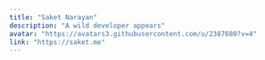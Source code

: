 ```yaml
---
title: "Saket Narayan"
description: "A wild developer appears"
avatar: "https://avatars3.githubusercontent.com/u/2387680?v=4"
link: "https://saket.me"
---
```

